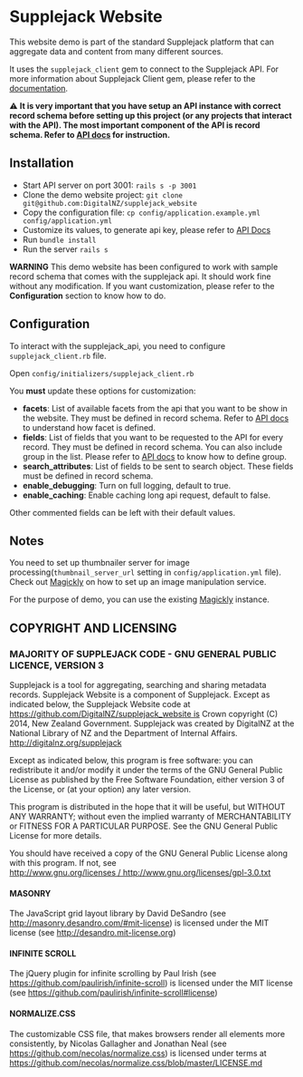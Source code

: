 Supplejack Website
==================

This website demo is part of the standard Supplejack platform that can aggregate data and content from many different sources.

It uses the `supplejack_client` gem to connect to the Supplejack API. For more information about Supplejack Client gem, please refer to the [documentation](http://digitalnz.github.io/supplejack/start/supplejack-client.html).

:warning: **It is very important that you have setup an API instance with correct record schema before setting up this project (or any projects that interact with the API). The most important component of the API is record schema. Refer to [API docs](http://digitalnz.github.io/supplejack/api/creating-schemas.html) for instruction.**

Installation
------------

- Start API server on port 3001: `rails s -p 3001`
- Clone the demo website project: `git clone git@github.com:DigitalNZ/supplejack_website`
- Copy the configuration file: `cp config/application.example.yml config/application.yml`
- Customize its values, to generate api key, please refer to [API Docs](http://digitalnz.github.io/supplejack/start/supplejack-api.html)
- Run `bundle install`
- Run the server `rails s`

**WARNING** This demo website has been configured to work with sample record schema that comes with the supplejack api. It should work fine without any modification. If you want customization, please refer to the **Configuration** section to know how to do.

Configuration
-------------

To interact with the supplejack_api, you need to configure `supplejack_client.rb` file.

Open `config/initializers/supplejack_client.rb`

You **must** update these options for customization:

* **facets**: List of available facets from the api that you want to be show in the website. They must be defined in record schema. Refer to [API docs](http://digitalnz.github.io/supplejack/api/creating-schemas.html) to understand how facet is defined.
* **fields**: List of fields that you want to be requested to the API for every record. They must be defined in record schema. You can also include group in the list.
Please refer to [API docs](http://digitalnz.github.io/supplejack/api/creating-schemas.html) to know how to define group.
* **search_attributes**: List of fields to be sent to search object. These fields must be defined in record schema.
* **enable_debugging**: Turn on full logging, default to true.
* **enable_caching**: Enable caching long api request, default to false.

Other commented fields can be left with their default values.

Notes
-----

You need to set up thumbnailer server for image processing(`thumbnail_server_url` setting in `config/application.yml` file). Check out [Magickly](https://github.com/afeld/magickly) on how to set up an image manipulation service.

For the purpose of demo, you can use the existing [Magickly](http://magickly.afeld.me/) instance.

COPYRIGHT AND LICENSING
-----------------------

### MAJORITY OF SUPPLEJACK CODE - GNU GENERAL PUBLIC LICENCE, VERSION 3

Supplejack is a tool for aggregating, searching and sharing metadata records. Supplejack Website is a component of Supplejack. Except as indicated below, the Supplejack Website code at https://github.com/DigitalNZ/supplejack_website is Crown copyright (C) 2014, New Zealand Government. Supplejack was created by DigitalNZ at the National Library of NZ and the Department of Internal Affairs. http://digitalnz.org/supplejack

Except as indicated below, this program is free software: you can redistribute it and/or modify it under the terms of the GNU General Public License as published by the Free Software Foundation, either version 3 of the License, or (at your option) any later version.

This program is distributed in the hope that it will be useful, but WITHOUT ANY
WARRANTY; without even the implied warranty of MERCHANTABILITY or FITNESS FOR A PARTICULAR PURPOSE. See the GNU General Public License for more details.

You should have received a copy of the GNU General Public License along with this program. If not, see http://www.gnu.org/licenses / http://www.gnu.org/licenses/gpl-3.0.txt

#### MASONRY
The JavaScript grid layout library by David DeSandro (see http://masonry.desandro.com/#mit-license) is licensed under the MIT license (see http://desandro.mit-license.org)

#### INFINITE SCROLL
The jQuery plugin for infinite scrolling by Paul Irish (see https://github.com/paulirish/infinite-scroll) is licensed under the MIT license (see https://github.com/paulirish/infinite-scroll#license)

#### NORMALIZE.CSS
The customizable CSS file, that makes browsers render all elements more consistently, by Nicolas Gallagher and Jonathan Neal (see https://github.com/necolas/normalize.css) is licensed under terms at https://github.com/necolas/normalize.css/blob/master/LICENSE.md
